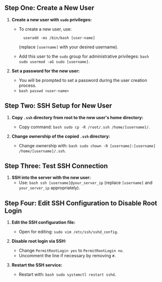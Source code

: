 ## Step One: Create a New User

1. **Create a new user with `sudo` privileges:**
   - To create a new user, use:
     ```
       useradd -ms /bin/bash [user-name]
     ```
     
     (replace `[username]` with your desired username).
   - Add this user to the `sudo` group for administrative privileges: ```bash sudo usermod -aG sudo [username]```.

2. **Set a password for the new user:**
   - You will be prompted to set a password during the user creation process.
   - ```bash passwd <user-name>```


## Step Two: SSH Setup for New User

1. **Copy `.ssh` directory from root to the new user's home directory:**
   - Copy command: ```bash sudo cp -R /root/.ssh /home/[username]/```.

2. **Change ownership of the copied `.ssh` directory:**
   - Change ownership with: ```bash sudo chown -R [username]:[username] /home/[username]/.ssh```.

## Step Three: Test SSH Connection

1. **SSH into the server with the new user:**
   - Use: ```bash ssh [username]@your_server_ip``` (replace `[username]` and `your_server_ip` appropriately).

## Step Four: Edit SSH Configuration to Disable Root Login

1. **Edit the SSH configuration file:**
   - Open for editing: ```sudo vim /etc/ssh/sshd_config```.

2. **Disable root login via SSH:**
   - Change `PermitRootLogin yes` to `PermitRootLogin no`.
   - Uncomment the line if necessary by removing `#`.

3. **Restart the SSH service:**
   - Restart with: ```bash sudo systemctl restart sshd```.
